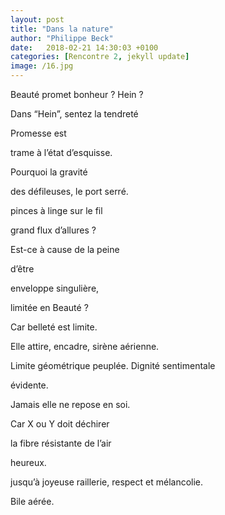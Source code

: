 ```yaml
---
layout: post
title: "Dans la nature"
author: "Philippe Beck"
date:   2018-02-21 14:30:03 +0100
categories: [Rencontre 2, jekyll update]
image: /16.jpg
---
```




Beauté promet bonheur ? Hein ?  

Dans “Hein”, sentez la tendreté  

Promesse est  

trame à l’état d’esquisse.  

Pourquoi la gravité  

des défileuses, le port serré.  

pinces à linge sur le fil  

grand flux d’allures ?  

Est-ce à cause de la peine  

d’être  

enveloppe singulière,  

limitée en Beauté ?  

Car belleté est limite.  

Elle attire, encadre, sirène aérienne.  

Limite géométrique peuplée. Dignité sentimentale  

évidente.  

Jamais elle ne repose en soi.  

Car X ou Y doit déchirer  

la fibre résistante de l’air  

heureux.  

jusqu’à joyeuse raillerie, respect et mélancolie.  

Bile aérée.
